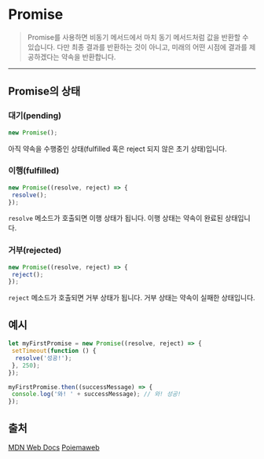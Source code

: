 # Promise

> Promise를 사용하면 비동기 메서드에서 마치 동기 메서드처럼 값을 반환할 수 있습니다. 다만 최종 결과를 반환하는 것이 아니고, 미래의 어떤 시점에 결과를 제공하겠다는 약속을 반환합니다.

---

## Promise의 상태

### 대기(pending)

```javascript
new Promise();
```

아직 약속을 수행중인 상태(fulfilled 혹은 reject 되지 않은 초기 상태)입니다.

### 이행(fulfilled)

```javascript
new Promise((resolve, reject) => {
 resolve();
});
```

`resolve` 메소드가 호출되면 이행 상태가 됩니다. 이행 상태는 약속이 완료된 상태입니다.

### 거부(rejected)

```javascript
new Promise((resolve, reject) => {
 reject();
});
```

`reject` 메소드가 호출되면 거부 상태가 됩니다. 거부 상태는 약속이 실패한 상태입니다.

## 예시

```javascript
let myFirstPromise = new Promise((resolve, reject) => {
 setTimeout(function () {
  resolve('성공!');
 }, 250);
});

myFirstPromise.then((successMessage) => {
 console.log('와! ' + successMessage); // 와! 성공!
});
```

## 출처

[MDN Web Docs](https://developer.mozilla.org/ko/docs/Web/JavaScript/Reference/Global_Objects/Promise)
[Poiemaweb](https://poiemaweb.com/es6-promise)
